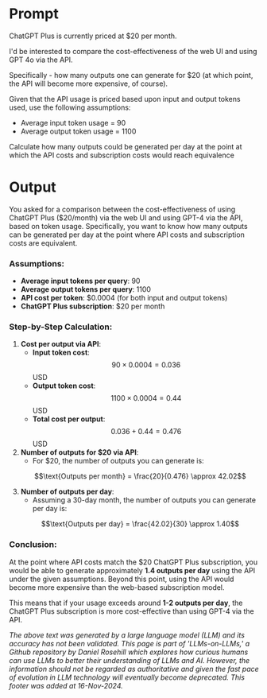 # Prompt

ChatGPT Plus is currently priced at $20 per month.

I'd be interested to compare the cost-effectiveness of the web UI and using GPT 4o via the API.

Specifically - how many outputs one can generate for $20 (at which point, the API will become more expensive, of course).

Given that the API usage is priced based upon input and output tokens used, use the following assumptions:

- Average input token usage = 90
- Average output token usage = 1100

Calculate how many outputs could be generated per day at the point at which the API costs and subscription costs would reach equivalence

# Output

You asked for a comparison between the cost-effectiveness of using ChatGPT Plus ($20/month) via the web UI and using GPT-4 via the API, based on token usage. Specifically, you want to know how many outputs can be generated per day at the point where API costs and subscription costs are equivalent.

### Assumptions:

- **Average input tokens per query**: 90
- **Average output tokens per query**: 1100
- **API cost per token**: $0.0004 (for both input and output tokens)
- **ChatGPT Plus subscription**: $20 per month

### Step-by-Step Calculation:

1. **Cost per output via API**:
   - **Input token cost**: $$90 \times 0.0004 = 0.036$$ USD
   - **Output token cost**: $$1100 \times 0.0004 = 0.44$$ USD
   - **Total cost per output**: $$0.036 + 0.44 = 0.476$$ USD
2. **Number of outputs for $20 via API**:
   - For $20, the number of outputs you can generate is:
   ```math
   \text{Outputs per month} = \frac{20}{0.476} \approx 42.02
   ```
3. **Number of outputs per day**:
   - Assuming a 30-day month, the number of outputs you can generate per day is:
   ```math
   \text{Outputs per day} = \frac{42.02}{30} \approx 1.40
   ```

### Conclusion:

At the point where API costs match the $20 ChatGPT Plus subscription, you would be able to generate approximately **1.4 outputs per day** using the API under the given assumptions. Beyond this point, using the API would become more expensive than the web-based subscription model.

This means that if your usage exceeds around **1-2 outputs per day**, the ChatGPT Plus subscription is more cost-effective than using GPT-4 via the API.

*The above text was generated by a large language model (LLM) and its accuracy has not been validated. This page is part of 'LLMs-on-LLMs,' a Github repository by Daniel Rosehill which explores how curious humans can use LLMs to better their understanding of LLMs and AI. However, the information should not be regarded as authoritative and given the fast pace of evolution in LLM technology will eventually become deprecated. This footer was added at 16-Nov-2024.*


